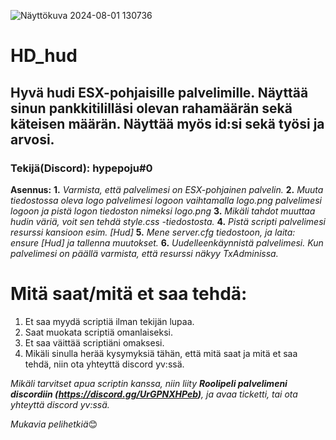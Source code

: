 ![Näyttökuva 2024-08-01 130736](https://github.com/user-attachments/assets/38ea42cb-3ac9-497d-acc2-fb378cedb0bf)
# HD_hud
## Hyvä hudi ESX-pohjaisille palvelimille. Näyttää sinun pankkitililläsi olevan rahamäärän sekä käteisen määrän. Näyttää myös id:si sekä työsi ja arvosi.
### Tekijä(Discord): hypepoju#0

**Asennus:** 
**1.** *Varmista, että palvelimesi on ESX-pohjainen palvelin.*
**2.** *Muuta tiedostossa oleva logo palvelimesi logoon vaihtamalla logo.png palvelimesi logoon ja pistä logon tiedoston nimeksi logo.png*
**3.** *Mikäli tahdot muuttaa hudin väriä, voit sen tehdä style.css -tiedostosta.*
**4.** *Pistä scripti palvelimesi resurssi kansioon esim. [Hud]*
**5.** *Mene server.cfg tiedostoon, ja laita: ensure [Hud] ja tallenna muutokset.*
**6.** *Uudelleenkäynnistä palvelimesi. Kun palvelimesi on päällä varmista, että resurssi näkyy TxAdminissa.*


# Mitä saat/mitä et saa tehdä:
1. Et saa myydä scriptiä ilman tekijän lupaa.
2. Saat muokata scriptiä omanlaiseksi.
3. Et saa väittää scriptiäni omaksesi.
4. Mikäli sinulla herää kysymyksiä tähän, että mitä saat ja mitä et saa tehdä, niin ota yhteyttä discord yv:ssä.

*Mikäli tarvitset apua scriptin kanssa, niin liity **Roolipeli palvelimeni discordiin (https://discord.gg/UrGPNXHPeb)**, ja avaa ticketti, tai ota yhteyttä discord yv:ssä.*

*Mukavia pelihetkiä*😊
